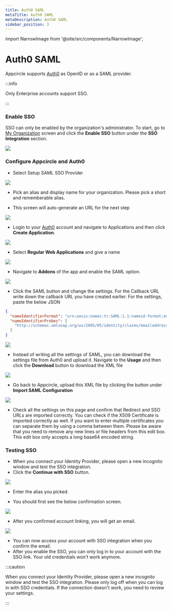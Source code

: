 ```yaml
---
title: Auth0 SAML
metaTitle: Auth0 SAML
metaDescription: Auth0 SAML
sidebar_position: 3
---
```


import NarrowImage from '@site/src/components/NarrowImage';

# Auth0 SAML

Appcircle supports [Auth0](https://auth0.com/) as OpenID or as a SAML provider. 

:::info

Only Enterprise accounts support SSO.

:::


### Enable SSO

SSO can only be enabled by the organization's administrator. To start, go to [My Organization](../my-organization.md) screen and click the **Enable SSO** button under the **SSO Integration** section.

![](<https://cdn.appcircle.io/docs/assets/enable-sso.png>)


### Configure Appcircle and Auth0

-  Select Setup SAML SSO Provider

![](<https://cdn.appcircle.io/docs/assets/sso-form.png>)

- Pick an alias and display name for your organization. Please pick a short and rememberable alias.

- This screen will auto-generate an URL for the next step

![](<https://cdn.appcircle.io/docs/assets/sso-saml1.png>)

- Login to your [Auth0](https://auth0.com/) account and navigate to Applications and then click **Create Application**.

![](<https://cdn.appcircle.io/docs/assets/authcreateapp.png>)

- Select **Regular Web Applications** and give a name

![](<https://cdn.appcircle.io/docs/assets/authwebapp.png>)

- Navigate to **Addons** of the app and enable the SAML option.

![](<https://cdn.appcircle.io/docs/assets/authsamlsettings1.png>)

- Click the SAML button and change the settings. For the Callback URL write down the callback URL you have created earlier. For the settings, paste the below JSON

```json
{
  "nameIdentifierFormat": "urn:oasis:names:tc:SAML:1.1:nameid-format:emailAddress",
  "nameIdentifierProbes": [
    "http://schemas.xmlsoap.org/ws/2005/05/identity/claims/emailaddress"
  ]
}
```

![](<https://cdn.appcircle.io/docs/assets/authsamlsettings2.png>)

- Instead of writing all the settings of SAML, you can download the settings file from Auth0 and upload it. Navigate to the **Usage** and then click the **Download** button to download the XML file

![](<https://cdn.appcircle.io/docs/assets/authsamlsettings3.png>)

- Go back to Appcircle, upload this XML file by clicking the button under **Import SAML Configuration** 

![](<https://cdn.appcircle.io/docs/assets/sso-saml1.png>)

- Check all the settings on this page and confirm that Redirect and SSO URLs are imported correctly. You can check if the X509 Certificate is imported correctly as well. If you want to enter multiple certificates you can separate them by using a comma between them. Please be aware that you need to remove any new lines or file headers from this edit box. This edit box only accepts a long base64 encoded string.


### Testing SSO

- When you connect your Identity Provider, please open a new incognito window and test the SSO integration.
- Click the **Continue with SSO** button.

![](<https://cdn.appcircle.io/docs/assets/sso-loginbutton.png>)

- Enter the alias you picked.

<NarrowImage src="https://cdn.appcircle.io/docs/assets/sso-alias.png" />

- You should first see the below confirmation screen.

![](<https://cdn.appcircle.io/docs/assets/sso-linkaccount.png>)


- After you confirmed account linking, you will get an email.

![](<https://cdn.appcircle.io/docs/assets/sso-confirmlink.png>)

- You can now access your account with SSO integration when you confirm the email.
- After you enable the SSO, you can only log in to your account with the SSO link. Your old credentials won't work anymore.

:::caution

When you connect your Identity Provider, please open a new incognito window and test the SSO integration. Please only log off when you can log in with SSO credentials. If the connection doesn't work, you need to review your settings. 

:::
